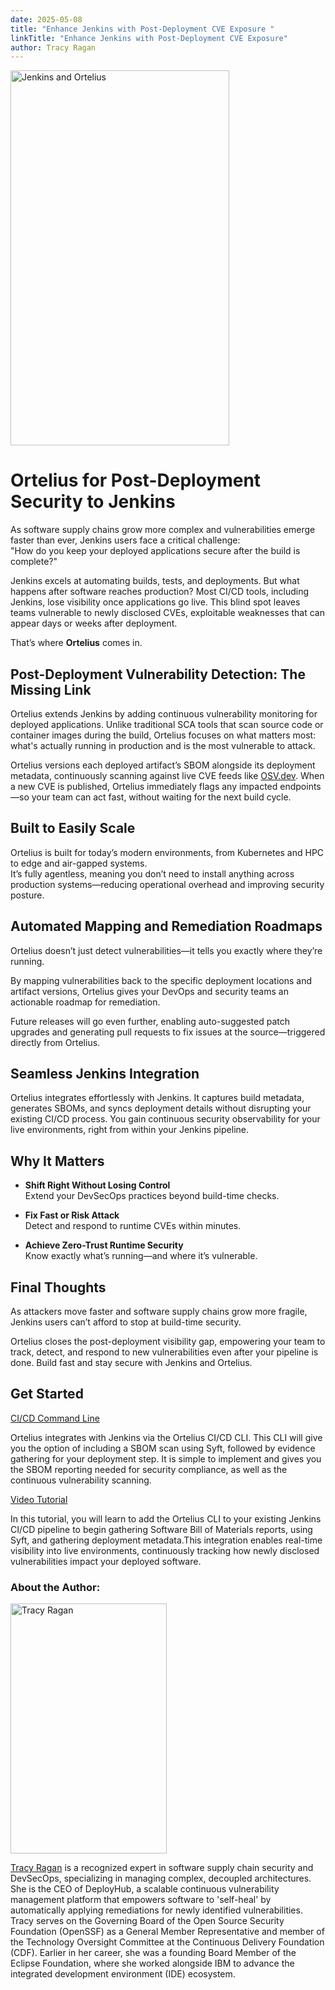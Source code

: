 ```yaml
---
date: 2025-05-08
title: "Enhance Jenkins with Post-Deployment CVE Exposure "
linkTitle: "Enhance Jenkins with Post-Deployment CVE Exposure"
author: Tracy Ragan 
---
```



<div class="col-center">
<img src="/images/jenkins-Ortelius.png" alt="Jenkins and Ortelius" height="600px" width="350px"  />
</div>
<p></p>

# Ortelius for Post-Deployment Security to Jenkins

As software supply chains grow more complex and vulnerabilities emerge faster than ever, Jenkins users face a critical challenge:  
"How do you keep your deployed applications secure after the build is complete?"

Jenkins excels at automating builds, tests, and deployments. But what happens after software reaches production? Most CI/CD tools, including Jenkins, lose visibility once applications go live. This blind spot leaves teams vulnerable to newly disclosed CVEs, exploitable weaknesses that can appear days or weeks after deployment.

That’s where **Ortelius** comes in.

## Post-Deployment Vulnerability Detection: The Missing Link

Ortelius extends Jenkins by adding continuous vulnerability monitoring for deployed applications. Unlike traditional SCA tools that scan source code or container images during the build, Ortelius focuses on what matters most: what's actually running in production and is the most vulnerable to attack. 

Ortelius versions each deployed artifact’s SBOM alongside its deployment metadata, continuously scanning against live CVE feeds like  [OSV.dev](https://osv.dev). When a new CVE is published, Ortelius immediately flags any impacted endpoints—so your team can act fast, without waiting for the next build cycle.


## Built to Easily Scale

Ortelius is built for today’s modern environments, from Kubernetes and HPC to edge and air-gapped systems.  
It’s fully agentless, meaning you don’t need to install anything across production systems—reducing operational overhead and improving security posture.


## Automated Mapping and Remediation Roadmaps

Ortelius doesn’t just detect vulnerabilities—it tells you exactly where they’re running.

By mapping vulnerabilities back to the specific deployment locations and artifact versions, Ortelius gives your DevOps and security teams an actionable roadmap for remediation. 

Future releases will go even further, enabling auto-suggested patch upgrades and generating pull requests to fix issues at the source—triggered directly from Ortelius.

##  Seamless Jenkins Integration

Ortelius integrates effortlessly with Jenkins. It captures build metadata, generates SBOMs, and syncs deployment details without disrupting your existing CI/CD process. You gain continuous security observability for your live environments, right from within your Jenkins pipeline.

## Why It Matters

- **Shift Right Without Losing Control**  
  Extend your DevSecOps practices beyond build-time checks.

- **Fix Fast or Risk Attack**  
  Detect and respond to runtime CVEs within minutes.

- **Achieve Zero-Trust Runtime Security**  
  Know exactly what’s running—and where it’s vulnerable.


## Final Thoughts

As attackers move faster and software supply chains grow more fragile, Jenkins users can’t afford to stop at build-time security.

Ortelius closes the post-deployment visibility gap, empowering your team to track, detect, and respond to new vulnerabilities even after your pipeline is done. Build fast and stay secure with Jenkins and Ortelius.

## Get Started

[CI/CD Command Line](https://docs.ortelius.io/guides/userguide/integrations/ci-cd_integrations/)

Ortelius integrates with Jenkins via the Ortelius CI/CD CLI. This CLI will give you the option of including a SBOM scan using Syft, followed by evidence gathering for your deployment step. It is simple to implement and gives you the SBOM reporting needed for security compliance, as well as the continuous vulnerability scanning. 

[Video Tutorial](https://www.youtube.com/watch?v=RHPOj0BKwUI&list=PLjQ1l9KZoIQ3ozeuCya01sbOk2JANi-ij&index=2)

In this tutorial, you will learn to add the Ortelius CLI to your existing Jenkins CI/CD pipeline to begin gathering Software Bill of Materials reports, using Syft, and gathering deployment metadata.This integration enables real-time visibility into live environments, continuously tracking how newly disclosed vulnerabilities impact your deployed software.

### About the Author:

<img src="/images/Tracy-website.png" alt="Tracy Ragan"  height="400px" width="250px"  />
<p></p>

[Tracy Ragan](https://www.linkedin.com/in/tracy-ragan-oms/)
is a recognized expert in software supply chain security and DevSecOps, specializing in managing complex, decoupled architectures. She is the CEO of DeployHub, a scalable continuous vulnerability management platform that empowers software to 'self-heal' by automatically applying remediations for newly identified vulnerabilities. Tracy serves on the Governing Board of the Open Source Security Foundation (OpenSSF) as a General Member Representative and member of the Technology Oversight Committee at the Continuous Delivery Foundation (CDF). Earlier in her career, she was a founding Board Member of the Eclipse Foundation, where she worked alongside IBM to advance the integrated development environment (IDE) ecosystem.

